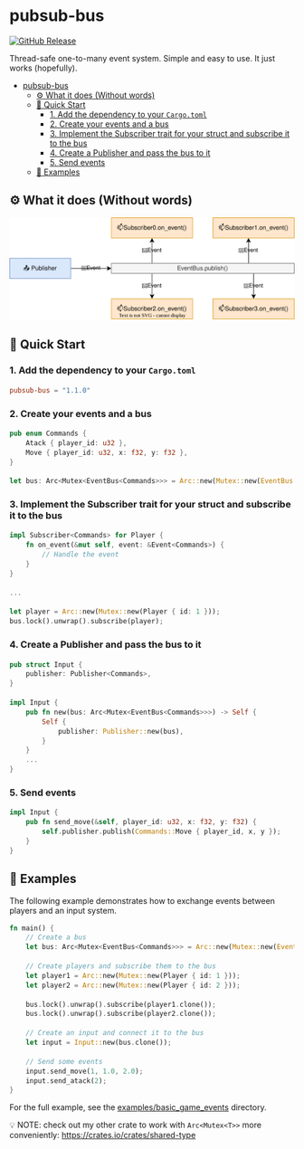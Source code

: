 # pubsub-bus

[![GitHub Release](https://img.shields.io/github/v/release/an-dr/pubsub-bus)](https://github.com/an-dr/pubsub-bus/releases)

Thread-safe one-to-many event system. Simple and easy to use. It just works (hopefully).

- [pubsub-bus](#pubsub-bus)
    - [⚙️ What it does (Without words)](#️-what-it-does-without-words)
    - [🚀 Quick Start](#-quick-start)
        - [1. Add the dependency to your `Cargo.toml`](#1-add-the-dependency-to-your-cargotoml)
        - [2. Create your events and a bus](#2-create-your-events-and-a-bus)
        - [3. Implement the Subscriber trait for your struct and subscribe it to the bus](#3-implement-the-subscriber-trait-for-your-struct-and-subscribe-it-to-the-bus)
        - [4. Create a Publisher and pass the bus to it](#4-create-a-publisher-and-pass-the-bus-to-it)
        - [5. Send events](#5-send-events)
    - [📖 Examples](#-examples)

## ⚙️ What it does (Without words)

![Publishing](docs/README/structure.drawio.svg)

## 🚀 Quick Start

### 1. Add the dependency to your `Cargo.toml`

```toml
pubsub-bus = "1.1.0"
```

### 2. Create your events and a bus

```rust
pub enum Commands {
    Atack { player_id: u32 },
    Move { player_id: u32, x: f32, y: f32 },
}

let bus: Arc<Mutex<EventBus<Commands>>> = Arc::new(Mutex::new(EventBus::new()));
```

### 3. Implement the Subscriber trait for your struct and subscribe it to the bus

```rust
impl Subscriber<Commands> for Player {
    fn on_event(&mut self, event: &Event<Commands>) {
        // Handle the event
    }
}

...

let player = Arc::new(Mutex::new(Player { id: 1 }));
bus.lock().unwrap().subscribe(player);
```

### 4. Create a Publisher and pass the bus to it

```rust
pub struct Input {
    publisher: Publisher<Commands>,
}

impl Input {
    pub fn new(bus: Arc<Mutex<EventBus<Commands>>>) -> Self {
        Self {
            publisher: Publisher::new(bus),
        }
    }
    ...
}
```

### 5. Send events

```rust
impl Input {
    pub fn send_move(&self, player_id: u32, x: f32, y: f32) {
        self.publisher.publish(Commands::Move { player_id, x, y });
    }
}
```

## 📖 Examples

The following example demonstrates how to exchange events between players and an input system.

```rust
fn main() {
    // Create a bus
    let bus: Arc<Mutex<EventBus<Commands>>> = Arc::new(Mutex::new(EventBus::new()));

    // Create players and subscribe them to the bus
    let player1 = Arc::new(Mutex::new(Player { id: 1 }));
    let player2 = Arc::new(Mutex::new(Player { id: 2 }));

    bus.lock().unwrap().subscribe(player1.clone());
    bus.lock().unwrap().subscribe(player2.clone());

    // Create an input and connect it to the bus
    let input = Input::new(bus.clone());

    // Send some events
    input.send_move(1, 1.0, 2.0);
    input.send_atack(2);
}
```

For the full example, see the [examples/basic_game_events](examples/basic_game_events) directory.

💡 NOTE: check out my other crate to work with `Arc<Mutex<T>>` more conveniently: <https://crates.io/crates/shared-type>

